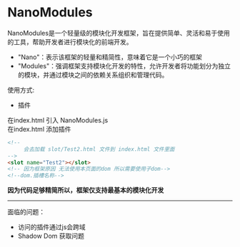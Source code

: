 # NanoModules
NanoModules是一个轻量级的模块化开发框架，旨在提供简单、灵活和易于使用的工具，帮助开发者进行模块化的前端开发。
* "Nano"：表示该框架的轻量和精简性，意味着它是一个小巧的框架
* "Modules"：强调框架支持模块化开发的特性，允许开发者将功能划分为独立的模块，并通过模块之间的依赖关系组织和管理代码。

使用方式:  
* 插件

在index.html 引入  NanoModules.js  
在index.html 添加插件  
```html
<!--
     会去加载 slot/Test2.html 文件到 index.html 文件里面
-->
<slot name="Test2"></slot>
<!-- 因为框架原因 无法使用本页面的dom 所以需要使用子dom-->
<!--dom.插槽名称-->
```
  
**因为代码足够精简所以，框架仅支持最基本的模块化开发**
____

面临的问题：
* 访问的插件通过js会跨域
* Shadow Dom 获取问题
